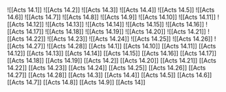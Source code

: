 ![[Acts 14.1]]
![[Acts 14.2]]
![[Acts 14.3]]
![[Acts 14.4]]
![[Acts 14.5]]
![[Acts 14.6]]
![[Acts 14.7]]
![[Acts 14.8]]
![[Acts 14.9]]
![[Acts 14.10]]
![[Acts 14.11]]
![[Acts 14.12]]
![[Acts 14.13]]
![[Acts 14.14]]
![[Acts 14.15]]
![[Acts 14.16]]
![[Acts 14.17]]
![[Acts 14.18]]
![[Acts 14.19]]
![[Acts 14.20]]
![[Acts 14.21]]
![[Acts 14.22]]
![[Acts 14.23]]
![[Acts 14.24]]
![[Acts 14.25]]
![[Acts 14.26]]
![[Acts 14.27]]
![[Acts 14.28]]
[[Acts 14.1]]
[[Acts 14.10]]
[[Acts 14.11]]
[[Acts 14.12]]
[[Acts 14.13]]
[[Acts 14.14]]
[[Acts 14.15]]
[[Acts 14.16]]
[[Acts 14.17]]
[[Acts 14.18]]
[[Acts 14.19]]
[[Acts 14.2]]
[[Acts 14.20]]
[[Acts 14.21]]
[[Acts 14.22]]
[[Acts 14.23]]
[[Acts 14.24]]
[[Acts 14.25]]
[[Acts 14.26]]
[[Acts 14.27]]
[[Acts 14.28]]
[[Acts 14.3]]
[[Acts 14.4]]
[[Acts 14.5]]
[[Acts 14.6]]
[[Acts 14.7]]
[[Acts 14.8]]
[[Acts 14.9]]
[[Acts 14]]
